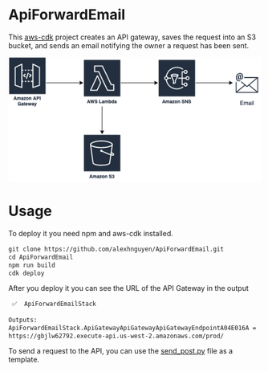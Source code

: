 # ApiForwardEmail

This [aws-cdk](https://github.com/aws/aws-cdk) project creates an API gateway, saves the request into
an S3 bucket, and sends an email notifying the owner a request has been sent.

![apiForwardEmailDiagram](assets/apiForwardEmail.png)

# Usage

To deploy it you need npm and aws-cdk installed.

```
git clone https://github.com/alexhnguyen/ApiForwardEmail.git
cd ApiForwardEmail
npm run build
cdk deploy
```

After you deploy it you can see the URL of the API Gateway in the output

```
 ✅  ApiForwardEmailStack

Outputs:
ApiForwardEmailStack.ApiGatewayApiGatewayApiGatewayEndpointA04E016A = https://gbjlw62792.execute-api.us-west-2.amazonaws.com/prod/
```

To send a request to the API, you can use the [send_post.py](./send_post.py) file as a template.
